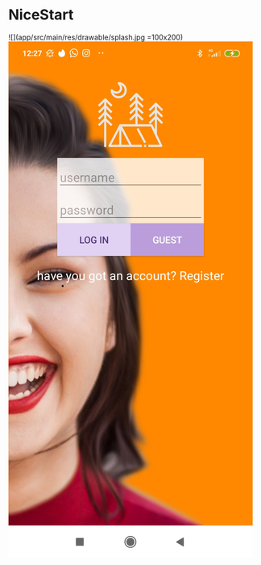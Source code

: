# NiceStart
![](app/src/main/res/drawable/splash.jpg =100x200)
![](app/src/main/res/drawable/login.jpg)

